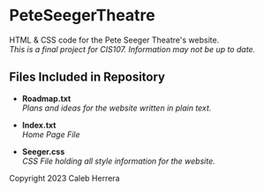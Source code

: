 # PeteSeegerTheatre

HTML & CSS code for the Pete Seeger Theatre's website.
<br><i>This is a final project for CIS107. Information may not be up to date.</i>

<h2><b>Files Included in Repository</b></h2>
<ul>
  <li><b>Roadmap.txt</b><br><i>Plans and ideas for the website written in plain text.</i></li>
</ul>
<ul>
  <li><b>Index.txt</b><br><i>Home Page File</i></li>
</ul>
<ul>
  <li><b>Seeger.css</b><br><i>CSS File holding all style information for the website.</i></li>
</ul>

Copyright 2023 Caleb Herrera
